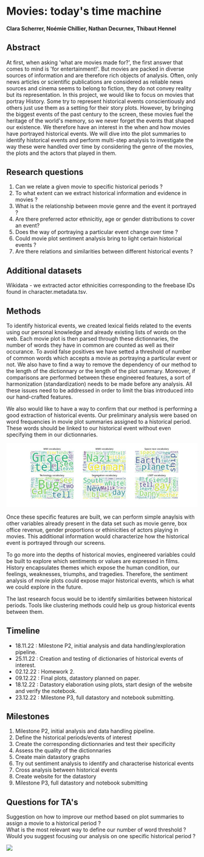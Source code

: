 # Movies: today's time machine

#### Clara Scherrer, Noémie Chillier, Nathan Decurnex, Thibaut Hennel

## Abstract
At first, when asking 'what are movies made for?', the first answer that comes to mind is 'for entertainment!'. But movies are packed in diverse sources of information and are therefore rich objects of analysis. Often, only news articles or scientific publications are considered as reliable news sources and cinema seems to belong to fiction, they do not convey reality but its representation. In this project, we would like to focus on movies that portray History. Some try to represent historical events conscientiously and others just use them as a setting for their story plots. However, by bringing the biggest events of the past century to the screen, these movies fuel the heritage of the world's memory, so we never forget the events that shaped our existence. We therefore have an interest in the when and how movies have portrayed historical events. We will dive into the plot summaries to identify historical events and perform multi-step analysis to investigate the way these were handled over time by considering the genre of the movies, the plots and the actors that played in them. 

## Research questions
1. Can we relate a given movie to specific historical periods ?
2. To what extent can we extract historical information and evidence in movies ?
3. What is the relationship between movie genre and the event it portrayed ? 
4. Are there preferred actor ethnicitiy, age or gender distributions to cover an event?
5. Does the way of portraying a particular event change over time ?
6. Could movie plot sentiment analysis bring to light certain historical events ?
7. Are there relations and similarities between different historical events ?

## Additional datasets
Wikidata - we extracted actor ethnicities corresponding to the freebase IDs found in character.metadata.tsv.

## Methods
To identify historical events, we created lexical fields related to the events using our personal knowledge and already existing lists of words on the web. Each movie plot is then parsed through these dictionnaries, the number of words they have in common are counted as well as their occurance. To avoid false positives we have setted a threshold of number of common words which accepts a movie as portraying a particular event or not. We also have to find a way to remove the dependency of our method to the length of the dictionnary or the length of the plot summary. Moreover, if comparisons are performed between these engineered features, a sort of harmonization (standardization) needs to be made before any analysis. All these issues need to be addressed in order to limit the bias introduced into our hand-crafted features. 

We also would like to have a way to confirm that our method is performing a good extraction of historical events. Our preliminary analysis were based on word frequencies in movie plot summaries assigned to a historical period. These words should be linked to our historical event without even specifying them in our dictionnaries.

![Screenshot](wordcloud.jpg)

Once these specific features are built, we can perform simple anaylsis with other variables already present in the data set such as movie genre, box office revenue, gender proportions or ethinicities of actors playing in movies. This additional information would characterize how the historical event is portrayed through our screens. 

To go more into the depths of historical movies, engineered variables could be built to explore which sentiments or values are expressed in films. History encapsulates themes which expose the human condition, our feelings, weaknesses, triumphs, and tragedies. Therefore, the sentiment analysis of movie plots could expose major historical events, which is what we could explore in the future. 

The last research focus would be to identify similarities between historical periods. Tools like clustering methods could help us group historical events between them.

## Timeline
- 18.11.22 : Milestone P2, initial analysis and data handling/exploration pipeline. <br>
- 25.11.22 : Creation and testing of dictionaries of historical events of interest. <br>
- 02.12.22 : Homework 2. <br>
- 09.12.22 : Final plots, datastory planned on paper. <br>
- 18.12.22 : Datastory elaboration using plots, start design of the website and verify the notebook. <br>
- 23.12.22 : Milestone P3, full datastory and notebook submitting. <br>

## Milestones
1. Milestone P2, initial analysis and data handling pipeline. <br>
2. Define the historical periods/events of interest
3. Create the corresponding dictionnaries and test their specificity
4. Assess the quality of the dictionnaries
4. Create main datastory graphs
5. Try out sentiment analysis to identify and characterise historical events
6. Cross analysis between historical events
7. Create website for the datastory
8. Milestone P3, full datastory and notebook submitting

## Questions for TA's

Suggestion on how to improve our method based on plot summaries to assign a movie to a historical period ? <br>
What is the most relevant way to define our number of word threshold ? <br>
Would you suggest focusing our analysis on one specific historical period ? <br>


![](https://www.epfl.ch/wp/5.5/wp-content/themes/wp-theme-2018/assets/svg/epfl-logo.svg)
